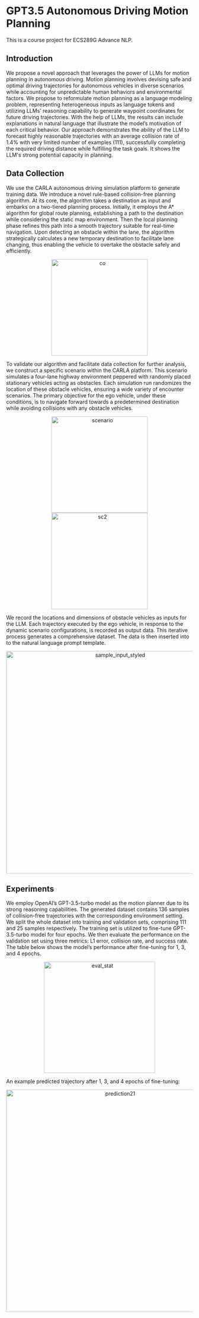 # GPT3.5 Autonomous Driving Motion Planning
This is a course project for ECS289G Advance NLP.
## Introduction
We propose a novel approach that leverages the power of LLMs for motion planning in autonomous driving. Motion planning involves devising safe and optimal driving trajectories for autonomous vehicles in diverse scenarios while accounting for unpredictable human behaviors and environmental factors. We propose to reformulate motion planning as a language modeling problem, representing heterogeneous inputs as language tokens and utilizing LLMs’ reasoning capability to generate waypoint coordinates for future driving trajectories. With the help of LLMs, the results can include explanations in natural language that illustrate the model’s motivation of each critical behavior. Our approach demonstrates the ability of the LLM to forecast highly reasonable trajectories with an average collision rate of 1.4% with very limited number of examples (111), successfully completing the required driving distance while fulfilling the task goals. It shows the LLM's strong potential capacity in planning.

## Data Collection
We use the CARLA autonomous driving simulation platform to generate training data. We introduce a novel rule-based collision-free planning algorithm. At its core, the algorithm takes a destination as input and embarks on a two-tiered planning process. Initially, it employs the A* algorithm for global route planning, establishing a path to the destination while considering the static map environment. Then the local planning phase refines this path into a smooth trajectory suitable for real-time navigation. Upon detecting an obstacle within the lane, the algorithm strategically calculates a new temporary destination to facilitate lane changing, thus enabling the vehicle to overtake the obstacle safely and efficiently.

<p align="center">
  <img width="260" alt="co" aline="center" src="https://github.com/cherylcy/llm-motion-planner/assets/55656554/fe637e36-695b-4406-97a4-d448b3f746ff">
</p>

To validate our algorithm and facilitate data collection for further analysis, we construct a specific scenario within the CARLA platform. This scenario simulates a four-lane highway environment peppered with randomly placed stationary vehicles acting as obstacles. Each simulation run randomizes the location of these obstacle vehicles, ensuring a wide variety of encounter scenarios. The primary objective for the ego vehicle, under these conditions, is to navigate forward towards a predetermined destination while avoiding collisions with any obstacle vehicles.

<p align="center">
  <img width="260" alt="scenario" src="https://github.com/cherylcy/llm-motion-planner/assets/55656554/f4ef4f3b-d6f9-42e7-8bd9-1e9bf0e65436">
  <img width="260" alt="sc2" src="https://github.com/cherylcy/llm-motion-planner/assets/55656554/c723e834-14d7-428e-860f-c811b9561a1c">
</p>

We record the locations and dimensions of obstacle vehicles as inputs for the LLM. Each trajectory executed by the ego vehicle, in response to the dynamic scenario configurations, is recorded as output data. This iterative process generates a comprehensive dataset. The data is then inserted into to the natural language prompt template.

<p align="center">
  <img width="600" alt="sample_input_styled" src="https://github.com/cherylcy/llm-motion-planner/assets/55656554/cbdfc90f-f8e1-4900-be42-a6dddf66be67">
</p>


## Experiments
We employ OpenAI’s GPT-3.5-turbo model as the motion planner due to its strong reasoning capabilities. The generated dataset contains 136 samples of collision-free trajectories with the corresponding environment setting. We split the whole dataset into training and validation sets, comprising 111 and 25 samples respectively. The training set is utilized to fine-tune GPT-3.5-turbo model for four epochs. We then evaluate the performance on the validation set using three metrics: L1 error, collision rate, and success rate. The table below shows the model’s performance after fine-tuning for 1, 3, and 4 epochs.

<p align="center">
  <img width="300" alt="eval_stat" src="https://github.com/cherylcy/llm-motion-planner/assets/55656554/905105af-6844-43bc-92e7-63b467b97f07">
</p>

An example predicted trajectory after 1, 3, and 4 epochs of fine-tuning:

<p align="center">
  <img width="600" alt="prediction21" src="https://github.com/cherylcy/llm-motion-planner/assets/55656554/004faf1f-e859-437b-88d4-8fa5d25d27b8">
</p>

